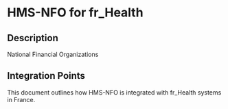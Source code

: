 # HMS-NFO for fr_Health

## Description

National Financial Organizations

## Integration Points

This document outlines how HMS-NFO is integrated with fr_Health systems in France.
